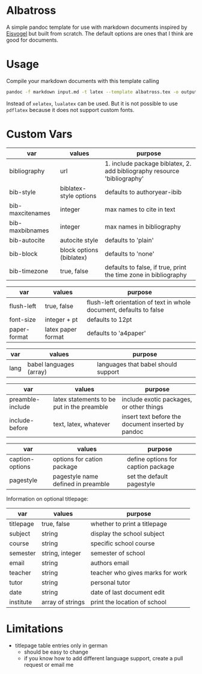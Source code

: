 # Albatross

A simple pandoc template for use with markdown documents inspired by [Eisvogel](https://github.com/Wandmalfarbe/pandoc-latex-template) but built from scratch. The default options are ones that I think are good for documents.

# Usage

Compile your markdown documents with this template calling

```sh
pandoc -f markdown input.md -t latex --template albatross.tex -o output.pdf --pdf-engine=xelatex
```

Instead of `xelatex`, `lualatex` can be used. But it is not possible to use `pdflatex` because it does not support custom fonts.

# Custom Vars

| var              | values                   | purpose                                                                  |
| ---------------- | ------------------------ | ------------------------------------------------------------------------ |
| bibliography     | url                      | 1. include package biblatex, 2. add bibliography resource 'bibliography' |
| bib-style        | biblatex-style options   | defaults to authoryear-ibib                                              |
| bib-maxcitenames | integer                  | max names to cite in text                                                |
| bib-maxbibnames  | integer                  | max names in bibliography                                                |
| bib-autocite     | autocite style           | defaults to 'plain'                                                      |
| bib-block        | block options (biblatex) | defaults to 'none'                                                       |
| bib-timezone     | true, false              | defaults to false, if true, print the time zone in bibliography          |

| var          | values             | purpose                                                             |
| ------------ | ------------------ | ------------------------------------------------------------------- |
| flush-left   | true, false        | flush-left orientation of text in whole document, defaults to false |
| font-size    | integer + pt       | defaults to 12pt                                                    |
| paper-format | latex paper format | defaults to 'a4paper'                                               |

| var  | values                  | purpose                             |
| ---- | ----------------------- | ----------------------------------- |
| lang | babel languages (array) | languages that babel should support |

| var              | values                                     | purpose                                            |
| ---------------- | ------------------------------------------ | -------------------------------------------------- |
| preamble-include | latex statements to be put in the preamble | include exotic packages, or other things           |
| include-before   | text, latex, whatever                      | insert text before the document inserted by pandoc |

| var             | values                             | purpose                            |
| --------------- | ---------------------------------- | ---------------------------------- |
| caption-options | options for cation package         | define options for caption package |
| pagestyle       | pagestyle name defined in preamble | set the default pagestyle          |

Information on optional titlepage:

| var       | values           | purpose                          |
| --------- | ---------------- | -------------------------------- |
| titlepage | true, false      | whether to print a titlepage     |
| subject   | string           | display the school subject       |
| course    | string           | specific school course           |
| semester  | string, integer  | semester of school               |
| email     | string           | authors email                    |
| teacher   | string           | teacher who gives marks for work |
| tutor     | string           | personal tutor                   |
| date      | string           | date of last document edit       |
| institute | array of strings | print the location of school     |

# Limitations

- titlepage table entries only in german
  - should be easy to change
  - if you know how to add different language support, create a pull request or email me
